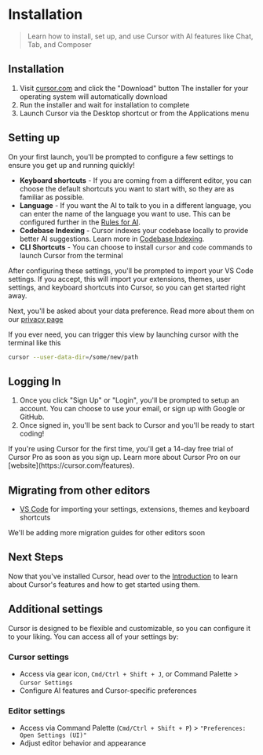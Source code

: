 # Installation

> Learn how to install, set up, and use Cursor with AI features like Chat, Tab, and Composer

## Installation

1. Visit [cursor.com](https://cursor.com) and click the "Download" button
   <Tip>
     The installer for your operating system will automatically download
   </Tip>
2. Run the installer and wait for installation to complete
3. Launch Cursor via the Desktop shortcut or from the Applications menu

## Setting up

On your first launch, you'll be prompted to configure a few settings to ensure you get up and running quickly!

* **Keyboard shortcuts** - If you are coming from a different editor, you can choose the default shortcuts you want to start with, so they are as familiar as possible.
* **Language** - If you want the AI to talk to you in a different language, you can enter the name of the language you want to use. This can be configured further in the [Rules for AI](/context/rules-for-ai).
* **Codebase Indexing** - Cursor indexes your codebase locally to provide better AI suggestions. Learn more in [Codebase Indexing](/context/codebase-indexing).
* **CLI Shortcuts** - You can choose to install `cursor` and `code` commands to launch Cursor from the terminal

After configuring these settings, you'll be prompted to import your VS Code settings. If you accept, this will import your extensions, themes, user settings, and keyboard shortcuts into Cursor, so you can get started right away.

Next, you'll be asked about your data preference. Read more about them on our [privacy page](/account/privacy)

If you ever need, you can trigger this view by launching cursor with the terminal like this

```sh
cursor --user-data-dir=/some/new/path
```

## Logging In

1. Once you click "Sign Up" or "Login", you'll be prompted to setup an account.
   You can choose to use your email, or sign up with Google or GitHub.
2. Once signed in, you'll be sent back to Cursor and you'll be ready to start coding!

<Tip>
  If you're using Cursor for the first time, you'll get a 14-day free trial of
  Cursor Pro as soon as you sign up. Learn more about Cursor Pro on our
  [website](https://cursor.com/features).
</Tip>

## Migrating from other editors

* [VS Code](/get-started/migrate-from-vs-code) for importing your settings, extensions, themes and keyboard shortcuts

We'll be adding more migration guides for other editors soon

## Next Steps

Now that you've installed Cursor, head over to the [Introduction](/get-started/introduction) to learn about Cursor's features and how to get started using them.

## Additional settings

Cursor is designed to be flexible and customizable, so you can configure it to your liking.
You can access all of your settings by:

### Cursor settings

* Access via gear icon, `Cmd/Ctrl + Shift + J`, or Command Palette > `Cursor Settings`
* Configure AI features and Cursor-specific preferences

### Editor settings

* Access via Command Palette (`Cmd/Ctrl + Shift + P`) > `"Preferences: Open Settings (UI)"`
* Adjust editor behavior and appearance
